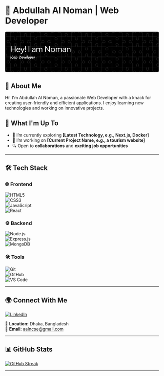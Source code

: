 # 🌟 Abdullah Al Noman | Web Developer

![Header](./banner.png)

## 👋 About Me

Hi! I'm Abdullah Al Noman, a passionate Web Developer with a knack for creating user-friendly and efficient applications. I enjoy learning new technologies and working on innovative projects.

## 🚀 What I'm Up To

- 🌱 I’m currently exploring **[Latest Technology, e.g., Next.js, Docker]**
- 💼 I’m working on **[Current Project Name, e.g., a tourism website]**
- 🔍 Open to **collaborations** and **exciting job opportunities**

---

## 🛠️ Tech Stack

### 🌐 Frontend  
![HTML5](https://img.shields.io/badge/-HTML5-E34F26?logo=html5&logoColor=white)  
![CSS3](https://img.shields.io/badge/-CSS3-1572B6?logo=css3)  
![JavaScript](https://img.shields.io/badge/-JavaScript-F7DF1E?logo=javascript&logoColor=black)  
![React](https://img.shields.io/badge/-React-61DAFB?logo=react&logoColor=black)  

### ⚙️ Backend  
![Node.js](https://img.shields.io/badge/-Node.js-339933?logo=node.js&logoColor=white)  
![Express.js](https://img.shields.io/badge/-Express.js-000000?logo=express)  
![MongoDB](https://img.shields.io/badge/-MongoDB-47A248?logo=mongodb&logoColor=white)  

### 🛠️ Tools  
![Git](https://img.shields.io/badge/-Git-F05032?logo=git&logoColor=white)  
![GitHub](https://img.shields.io/badge/-GitHub-181717?logo=github)  
![VS Code](https://img.shields.io/badge/-VS%20Code-007ACC?logo=visual-studio-code)  

---

## 🌍 Connect With Me

[![LinkedIn](https://img.shields.io/badge/-LinkedIn-0077B5?logo=linkedin&logoColor=white)](https://www.linkedin.com/in/abdullah-al-noman-110621148/)  

📍 **Location:** Dhaka, Bangladesh  
📧 **Email:** aalncse@gmail.com

---

## 📊 GitHub Stats



[![GitHub Streak](https://nirzak-streak-stats.vercel.app?user=aaln0man)](https://git.io/streak-stats)



---

